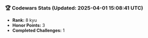 ### 🏆 Codewars Stats (Updated: 2025-04-01 15:08:41 UTC)

- **Rank:** 8 kyu
- **Honor Points:** 3
- **Completed Challenges:** 1
